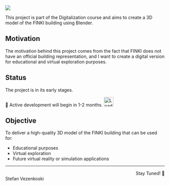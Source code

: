 <div style="text-align:left;">
<img src="https://readme-typing-svg.herokuapp.com/?font=Righteous&size=35&color=00FF00&vCenter=true&width=500&height=70&duration=5000&lines=Welcome+to+MetaFINKI!🚀;" />
</div>

This project is part of the Digitalization course and aims to create a 3D model of the FINKI building using Blender.

## Motivation
The motivation behind this project comes from the fact that FINKI does not have an official building representation, and I want to create a digital version for educational and virtual exploration purposes. 

## Status
The project is in its early stages. 

👷 Active development will begin in 1-2 months.    <img src="https://media1.tenor.com/m/KFE_LpbQZ7oAAAAd/loading-load.gif" alt="Loading" style="width: 30px; height: 30px;">

## Objective
To deliver a high-quality 3D model of the FINKI building that can be used for:

- Educational purposes
- Virtual exploration
- Future virtual reality or simulation applications

<hr>
<div style="text-align:right;">Stay Tuned! 🚀</div>
Stefan Vezenkoski

